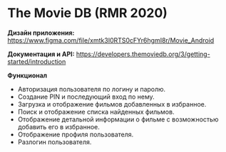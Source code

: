 # The Movie DB (RMR 2020)

**Дизайн приложения:** https://www.figma.com/file/xmtk3I0RTS0cFYr6hgmI8r/Movie_Android

**Документация и API:** https://developers.themoviedb.org/3/getting-started/introduction

**Функционал**
* Авторизация пользователя по логину и паролю.
* Создание PIN и последующий вход по нему.
* Загрузка и отображение фильмов добавленных в избранное.
* Поиск и отображение списка найденных фильмов.
* Отображение детальной информации о фильме с возможностью добавить его в избранное.
* Отображение профиля пользователя.
* Разлогин пользователя.
